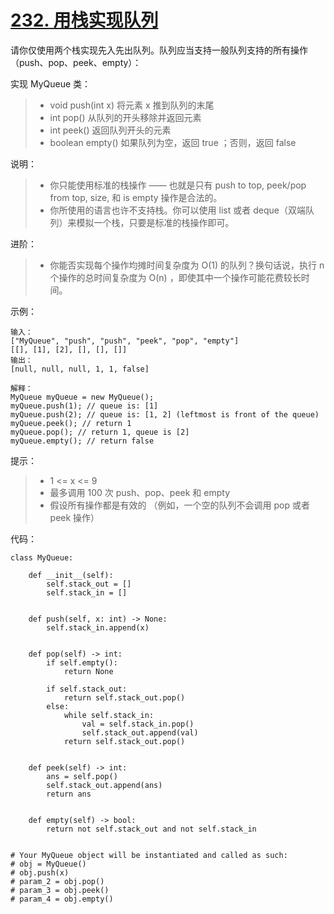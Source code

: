 # [232. 用栈实现队列](https://leetcode-cn.com/problems/implement-queue-using-stacks/)

请你仅使用两个栈实现先入先出队列。队列应当支持一般队列支持的所有操作（push、pop、peek、empty）：

实现 MyQueue 类：

>- void push(int x) 将元素 x 推到队列的末尾
>- int pop() 从队列的开头移除并返回元素
>- int peek() 返回队列开头的元素
>- boolean empty() 如果队列为空，返回 true ；否则，返回 false
 

说明：

>- 你只能使用标准的栈操作 —— 也就是只有 push to top, peek/pop from top, size, 和 is empty 操作是合法的。
>- 你所使用的语言也许不支持栈。你可以使用 list 或者 deque（双端队列）来模拟一个栈，只要是标准的栈操作即可。
 

进阶：

>- 你能否实现每个操作均摊时间复杂度为 O(1) 的队列？换句话说，执行 n 个操作的总时间复杂度为 O(n) ，即使其中一个操作可能花费较长时间。


示例：
```
输入：
["MyQueue", "push", "push", "peek", "pop", "empty"]
[[], [1], [2], [], [], []]
输出：
[null, null, null, 1, 1, false]

解释：
MyQueue myQueue = new MyQueue();
myQueue.push(1); // queue is: [1]
myQueue.push(2); // queue is: [1, 2] (leftmost is front of the queue)
myQueue.peek(); // return 1
myQueue.pop(); // return 1, queue is [2]
myQueue.empty(); // return false
```

提示：

>- 1 <= x <= 9
>- 最多调用 100 次 push、pop、peek 和 empty
>- 假设所有操作都是有效的 （例如，一个空的队列不会调用 pop 或者 peek 操作）

代码：
```python3
class MyQueue:

    def __init__(self):
        self.stack_out = []
        self.stack_in = []


    def push(self, x: int) -> None:
        self.stack_in.append(x)


    def pop(self) -> int:
        if self.empty():
            return None

        if self.stack_out:
            return self.stack_out.pop()
        else:
            while self.stack_in:
                val = self.stack_in.pop()
                self.stack_out.append(val)
            return self.stack_out.pop()


    def peek(self) -> int:
        ans = self.pop()
        self.stack_out.append(ans)
        return ans


    def empty(self) -> bool:
        return not self.stack_out and not self.stack_in


# Your MyQueue object will be instantiated and called as such:
# obj = MyQueue()
# obj.push(x)
# param_2 = obj.pop()
# param_3 = obj.peek()
# param_4 = obj.empty()
```